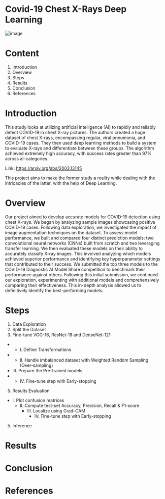 # Covid-19 Chest X-Rays Deep Learning 
![image](https://github.com/fsarshad/Covid19XRaysHw2/assets/51839755/894edaf6-47b7-4997-bfc1-e3dfa8650615)

# Content
1. Introduction
2. Overview
3. Steps
4. Results
5. Conclusion
6. References

# Introduction
This study looks at utilizing artificial intelligence (AI) to rapidly and reliably detect COVID-19 in chest X-ray pictures. The authors created a huge dataset of chest X-rays, encompassing regular, viral pneumonia, and COVID-19 cases. They then used deep learning methods to build a system to evaluate X-rays and differentiate between these groups. The algorithm achieved extremely high accuracy, with success rates greater than 97% across all categories.  

Link: https://arxiv.org/abs/2003.13145

This project aims to make the former study a reality while dealing with the intricacies of the latter, with the help of Deep Learning.

# Overview 

Our project aimed to develop accurate models for COVID-19 detection using chest X-rays. We began by analyzing sample images showcasing positive COVID-19 cases. Following data exploration, we investigated the impact of image augmentation techniques on the dataset. To assess model performance, we built and compared four distinct prediction models: two convolutional neural networks (CNNs) built from scratch and two leveraging transfer learning. We then evaluated these models on their ability to accurately classify X-ray images. This involved analyzing which models achieved superior performance and identifying key hyperparameter settings that contributed to their success. We submitted the top three models to the COVID-19 Diagnostic AI Model Share competition to benchmark their performance against others. Following this initial submission, we continued our exploration, experimenting with additional models and comprehensively comparing their effectiveness. This in-depth analysis allowed us to definitively identify the best-performing models.

# Steps 
1. Data Exploration
2. Split the Dataset
3. Fine-tune VGG-16, ResNet-18 and DenseNet-121
  * *  I. Define Transformations
  * * II. Handle imbalanced dataset with Weighted Random Sampling (Over-sampling)
  *  III. Prepare the Pre-trained models
  * * IV. Fine-tune step with Early-stopping

5. Results Evaluation
  * I. Plot confusion matrices
    * II. Compute test-set Accuracy, Precision, Recall & F1-score
      * III. Localize using Grad-CAM
        * IV. Fine-tune step with Early-stopping

5. Inference 



# Results 



# Conclusion 



# References 
